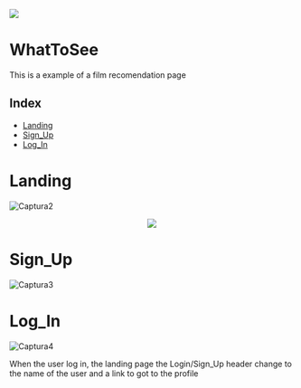 <p align="left">
<img src="https://img.shields.io/badge/STATUS-IN%20DEVELOPMENT-green">
</p>

# WhatToSee

This is a example of a film recomendation page 

## Index
   * [Landing](#Landing)
   * [Sign_Up](#Sign_Up)
   * [Log_In](#Log_In)

# Landing
<p align="center">

![Captura2](https://user-images.githubusercontent.com/92734840/203653538-9188fc23-50f4-4380-b89e-aea6b221e350.PNG)


<p align="center">
  
 <img src="https://user-images.githubusercontent.com/92734840/203654997-6d31cce5-9201-47f4-8cfa-a964582ce383.gif">

</p>

# Sign_Up

![Captura3](https://user-images.githubusercontent.com/92734840/203655476-2b3561e2-aff8-485e-b423-d0ecf5f2e494.PNG)

# Log_In

![Captura4](https://user-images.githubusercontent.com/92734840/203655636-506856d7-395a-4efa-a1c7-b84c1dfa113f.PNG)

When the user log in, the landing page the Login/Sign_Up header change to the name of the user and a link to got to the profile
